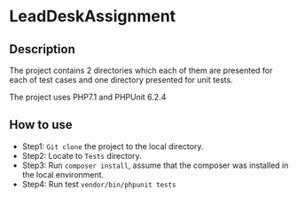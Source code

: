 # LeadDeskAssignment
## Description
The project contains 2 directories which each of them are presented for each of test cases and one directory presented for unit tests.

The project uses PHP7.1 and PHPUnit 6.2.4

## How to use
- Step1: `Git clone` the project to the local directory.
- Step2: Locate to `Tests` directory.
- Step3: Run `composer install`, assume that the composer was installed in the local environment.
- Step4: Run test `vendor/bin/phpunit tests`

